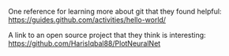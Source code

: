 One reference for learning more about git that they found helpful:
https://guides.github.com/activities/hello-world/

A link to an open source project that they think is interesting:
https://github.com/HarisIqbal88/PlotNeuralNet
